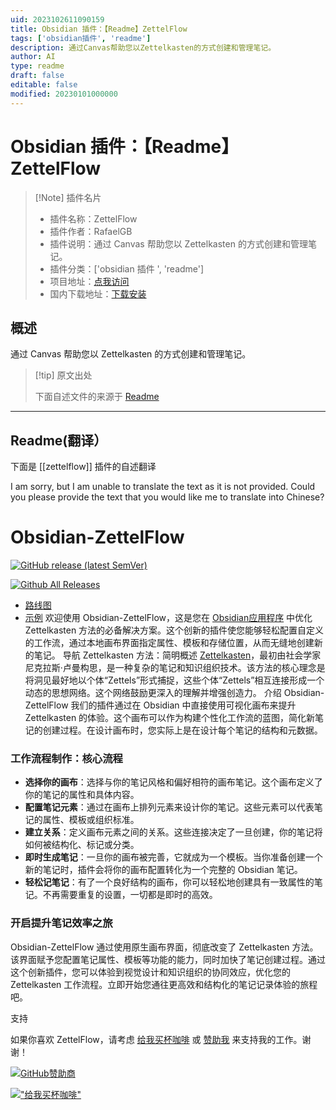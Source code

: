 ```yaml
---
uid: 2023102611090159
title: Obsidian 插件：【Readme】ZettelFlow
tags: ['obsidian插件', 'readme']
description: 通过Canvas帮助您以Zettelkasten的方式创建和管理笔记。
author: AI
type: readme
draft: false
editable: false
modified: 20230101000000
---
```


# Obsidian 插件：【Readme】ZettelFlow

> [!Note] 插件名片
> - 插件名称：ZettelFlow
> - 插件作者：RafaelGB
> - 插件说明：通过 Canvas 帮助您以 Zettelkasten 的方式创建和管理笔记。
> - 插件分类：['obsidian 插件 ', 'readme']
> - 项目地址：[点我访问](https://github.com/RafaelGB/Obsidian-ZettelFlow)
> - 国内下载地址：[下载安装](https://pkmer.cn/products/plugin/pluginMarket/?zettelflow)

## 概述

通过 Canvas 帮助您以 Zettelkasten 的方式创建和管理笔记。

> [!tip] 原文出处
>
>下面自述文件的来源于 [Readme](https://ghproxy.net/https://raw.githubusercontent.com/RafaelGB/Obsidian-ZettelFlow/main/README.md)
>

---

## Readme(翻译）

下面是 [[zettelflow]] 插件的自述翻译

I am sorry, but I am unable to translate the text as it is not provided. Could you please provide the text that you would like me to translate into Chinese?

# Obsidian-ZettelFlow

[![GitHub release (latest SemVer)](https://img.shields.io/github/v/release/RafaelGB/Obsidian-ZettelFlow?style=for-the-badge&sort=semver)](https://github.com/RafaelGB/Obsidian-ZettelFlow/releases/latest)

[![Github All Releases](https://img.shields.io/github/downloads/RafaelGB/Obsidian-ZettelFlow/total?style=for-the-badge)]()

- [路线图](https://github.com/users/RafaelGB/projects/9/views/1)
- [示例](https://github.com/RafaelGB/Obsidian-ZettelFlow/tree/main/WorkFlow%20Test)
欢迎使用 Obsidian-ZettelFlow，这是您在 [Obsidian应用程序](https://obsidian.md/) 中优化 Zettelkasten 方法的必备解决方案。这个创新的插件使您能够轻松配置自定义的工作流，通过本地画布界面指定属性、模板和存储位置，从而无缝地创建新的笔记。
导航 Zettelkasten 方法：简明概述
[Zettelkasten](https://zettelkasten.de/)，最初由社会学家尼克拉斯·卢曼构思，是一种复杂的笔记和知识组织技术。该方法的核心理念是将洞见最好地以个体“Zettels”形式捕捉，这些个体“Zettels”相互连接形成一个动态的思想网络。这个网络鼓励更深入的理解并增强创造力。
介绍 Obsidian-ZettelFlow
我们的插件通过在 Obsidian 中直接使用可视化画布来提升 Zettelkasten 的体验。这个画布可以作为构建个性化工作流的蓝图，简化新笔记的创建过程。在设计画布时，您实际上是在设计每个笔记的结构和元数据。

### 工作流程制作：核心流程

- **选择你的画布**：选择与你的笔记风格和偏好相符的画布笔记。这个画布定义了你的笔记的属性和具体内容。
- **配置笔记元素**：通过在画布上排列元素来设计你的笔记。这些元素可以代表笔记的属性、模板或组织标准。
- **建立关系**：定义画布元素之间的关系。这些连接决定了一旦创建，你的笔记将如何被结构化、标记或分类。
- **即时生成笔记**：一旦你的画布被完善，它就成为一个模板。当你准备创建一个新的笔记时，插件会将你的画布配置转化为一个完整的 Obsidian 笔记。
- **轻松记笔记**：有了一个良好结构的画布，你可以轻松地创建具有一致属性的笔记。不再需要重复的设置，一切都是即时的高效。

### 开启提升笔记效率之旅

Obsidian-ZettelFlow 通过使用原生画布界面，彻底改变了 Zettelkasten 方法。该界面赋予您配置笔记属性、模板等功能的能力，同时加快了笔记创建过程。通过这个创新插件，您可以体验到视觉设计和知识组织的协同效应，优化您的 Zettelkasten 工作流程。立即开始您通往更高效和结构化的笔记记录体验的旅程吧。

支持

如果你喜欢 ZettelFlow，请考虑 [给我买杯咖啡](https://www.buymeacoffee.com/5tsytn22v9Z) 或 [赞助我](https://github.com/sponsors/RafaelGB) 来支持我的工作。谢谢！

[![GitHub赞助商](https://img.shields.io/github/sponsors/RafaelGB?label=赞助商&logo=GitHub%20Sponsors&style=for-the-badge)](https://github.com/sponsors/RafaelGB)

[!["给我买杯咖啡"](https://www.buymeacoffee.com/assets/img/custom_images/orange_img.png)](https://www.buymeacoffee.com/5tsytn22v9Z)
